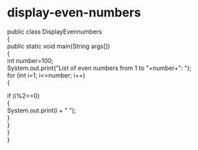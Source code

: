 # display-even-numbers
public class DisplayEvennumbers  
{  
public static void main(String args[])   
{  
int number=100;  
System.out.print("List of even numbers from 1 to "+number+": ");  
for (int i=1; i<=number; i++)   
{  
  
if (i%2==0)   
{  
System.out.print(i + " ");  
}  
}  
}  
}  
